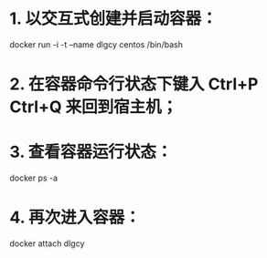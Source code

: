 # 1. 以交互式创建并启动容器：

docker run -i -t –name dlgcy centos /bin/bash

 

# 2. 在容器命令行状态下键入 Ctrl+P Ctrl+Q 来回到宿主机；

 

# 3. 查看容器运行状态：

docker ps -a

 

# 4. 再次进入容器：

docker attach dlgcy